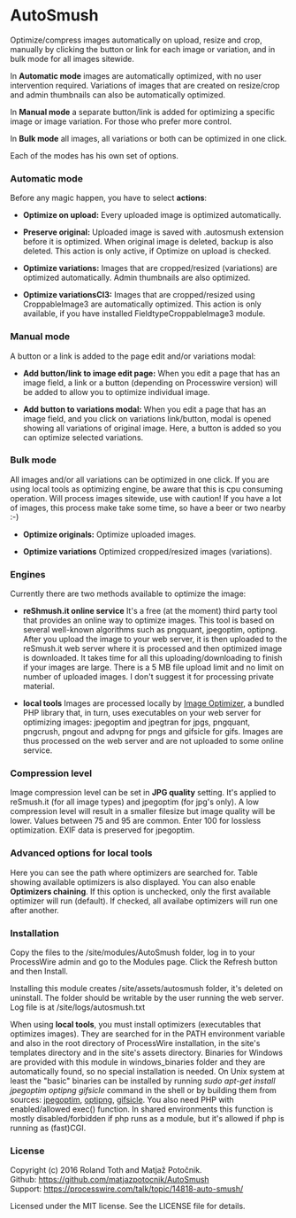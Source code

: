 # AutoSmush

Optimize/compress images automatically on upload, resize and crop, manually by clicking the button or link for each image or variation, and in bulk mode for all images sitewide.

In **Automatic mode** images are automatically optimized, with no user intervention required. Variations of images that are created on resize/crop and admin thumbnails can also be automatically optimized.

In **Manual mode** a separate button/link is added for optimizing a specific image or image variation. For those who prefer more control.

In **Bulk mode** all images, all variations or both can be optimized in one click.

Each of the modes has his own set of options.

### Automatic mode
Before any magic happen, you have to select **actions**:

- **Optimize on upload:** Every uploaded image is optimized automatically.

- **Preserve original:** Uploaded image is saved with .autosmush extension before it is optimized. When original image is deleted, backup is also deleted. This action is only active, if Optimize on upload is checked.

- **Optimize variations:** Images that are cropped/resized (variations) are optimized automatically. Admin thumbnails are also optimized.

- **Optimize variationsCI3:** Images that are cropped/resized using CroppableImage3 are automatically optimized. This action is only available, if you have installed FieldtypeCroppableImage3 module.

### Manual mode
A button or a link is added to the page edit and/or variations modal:

- **Add button/link to image edit page:** When you edit a page that has an image field, a link or a button (depending on Processwire version) will be added to allow you to optimize individual image.

- **Add button to variations modal:** When you edit a page that has an image field, and you click on variations link/button, modal is opened showing all variations of original image. Here, a button is added so you can optimize selected variations.

### Bulk mode
All images and/or all variations can be optimized in one click. If you are using local tools as optimizing engine, be aware that this is cpu consuming operation. Will process images sitewide, use with caution! If you have a lot of images, this process make take some time, so have a beer or two nearby :-)

- **Optimize originals:** Optimize uploaded images.

- **Optimize variations** Optimized cropped/resized images (variations).

### Engines
Currently there are two methods available to optimize the image:

- **reShmush.it online service** It's a free (at the moment) third party tool that provides an online way to optimize images. This tool is based on several well-known algorithms such as pngquant, jpegoptim, optipng. After you upload the image to your web server, it is then uploaded to the reSmush.it web server where it is processed and then optimized image is downloaded. It takes time for all this uploading/downloading to finish if your images are large. There is a 5 MB file upload limit and no limit on number of uploaded images. I don't suggest it for processing private material.

- **local tools** Images are processed locally by [Image Optimizer](https://github.com/psliwa/image-optimizer), a bundled PHP library that, in turn, uses  executables on your web server for optimizing images: jpegoptim and jpegtran for jpgs, pngquant, pngcrush, pngout and advpng for pngs and gifsicle for gifs. Images are thus processed on the web server and are not uploaded to some online service.

### Compression level
Image compression level can be set in **JPG quality** setting. It's applied to reSmush.it (for all image types) and jpegoptim (for jpg's only). A low compression level will result in a smaller filesize but image quality will be lower. Values between 75 and 95 are common. Enter 100 for lossless optimization. EXIF data is preserved for jpegoptim.

### Advanced options for local tools
Here you can see the path where optimizers are searched for. Table showing available optimizers is also displayed. You can also enable **Optimizers chaining**. If this option is unchecked, only the first available optimizer will run (default). If checked, all availabe optimizers will run one after another.

### Installation
Copy the files to the /site/modules/AutoSmush folder, log in to your ProcessWire admin and go to the Modules page. Click the Refresh button and then Install.

Installing this module creates /site/assets/autosmush folder, it's deleted on uninstall. The folder should be writable by the user running the web server. Log file is at /site/logs/autosmush.txt

When using **local tools**, you must install optimizers (executables that optimizes images). They are searched for in the PATH environment variable and also in the root directory of ProcessWire installation, in the site's templates directory and in the site's assets directory. Binaries for Windows are provided with this module in windows_binaries folder and they are automatically found, so no special installation is needed. On Unix system at least the "basic" binaries can be installed by running *sudo apt-get install jpegoptim optipng gifsicle* command in the shell or by building them from sources: [jpegoptim][1], [optipng][2], [gifsicle][3]. You also need PHP with enabled/allowed exec() function. In shared environments this function is mostly disabled/forbidden if php runs as a module, but it's allowed if php is running as (fast)CGI.

### License
Copyright (c) 2016 Roland Toth and Matja&#382; Poto&#269;nik.  
Github: https://github.com/matjazpotocnik/AutoSmush  
Support: https://processwire.com/talk/topic/14818-auto-smush/

Licensed under the MIT license. See the LICENSE file for details.

[1]: http://freecode.com/projects/jpegoptim/
[2]: http://optipng.sourceforge.net/
[3]: http://www.lcdf.org/gifsicle/
